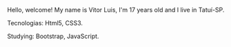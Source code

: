 Hello, welcome! My name is Vitor Luis, I'm 17 years old and I live in Tatuí-SP.


Tecnologias:
Html5, CSS3.

Studying:
Bootstrap, JavaScript.



